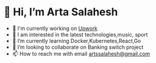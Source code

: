 # 👋 Hi, I’m Arta Salahesh
- 🔭 I'm currently working on [Upwork](https://www.upwork.com/freelancers/~018b3df371a655e302)
- 👀 I am interested in the latest technologies,music, sport
- 🌱 I’m currently learning Docker,Kubernetes,React,Go
- 💞️ I’m looking to collaborate on Banking switch project
- 📫 How to reach me with email artssalahesh@gmail.com

<!---
It's my pleasure to learn and share. 💞️💞️
I am currently an enthusiast to create a blog to write about programming and tech. 👀
--->
